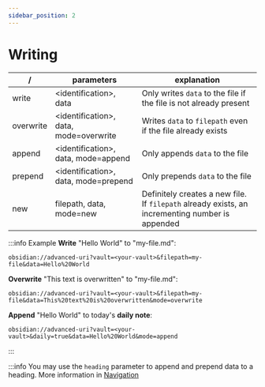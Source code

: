 ```yaml
---
sidebar_position: 2
---
```


# Writing

| /         | parameters                              | explanation                                                                                     |
| --------- | --------------------------------------- | ----------------------------------------------------------------------------------------------- |
| write     | <identification\>, data                 | Only writes `data` to the file if the file is not already present                               |
| overwrite | <identification\>, data, mode=overwrite | Writes `data` to `filepath` even if the file already exists                                     |
| append    | <identification\>, data, mode=append    | Only appends `data` to the file                                                                 |
| prepend   | <identification\>, data, mode=prepend   | Only prepends `data` to the file                                                                |
| new       | filepath, data, mode=new                | Definitely creates a new file. If `filepath` already exists, an incrementing number is appended |

:::info Example
**Write** "Hello World" to "my-file.md":
```uri
obsidian://advanced-uri?vault=<your-vault>&filepath=my-file&data=Hello%20World
```

**Overwrite** "This text is overwritten" to "my-file.md":
```uri
obsidian://advanced-uri?vault=<your-vault>&filepath=my-file&data=This%20text%20is%20overwritten&mode=overwrite
```

**Append** "Hello World" to today's **daily note**:
```uri
obsidian://advanced-uri?vault=<your-vault>&daily=true&data=Hello%20World&mode=append
```
:::

:::info
You may use the `heading` parameter to append and prepend data to a heading. More information in [Navigation](navigation.md)